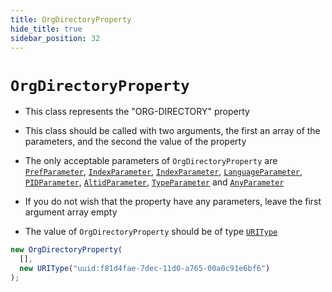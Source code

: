 ```yaml
---
title: OrgDirectoryProperty
hide_title: true
sidebar_position: 32
---
```


# `OrgDirectoryProperty`

- This class represents the "ORG-DIRECTORY" property

- This class should be called with two arguments, the first an array of the
  parameters, and the second the value of the property

- The only acceptable parameters of `OrgDirectoryProperty` are
  [`PrefParameter`](/documentation/parameters/prefparameter),
  [`IndexParameter`](/documentation/parameters/indexparameter),
  [`IndexParameter`](/documentation/parameters/indexparameter),
  [`LanguageParameter`](/documentation/parameters/languageparameter),
  [`PIDParameter`](/documentation/parameters/pidparameter),
  [`AltidParameter`](/documentation/parameters/altidparameter),
  [`TypeParameter`](/documentation/parameters/typeparameter) and
  [`AnyParameter`](/documentation/parameters/anyparameter)

- If you do not wish that the property have any parameters, leave the first
  argument array empty

- The value of `OrgDirectoryProperty` should be of type
  [`URIType`](/documentation/values/uritype)

```js
new OrgDirectoryProperty(
  [],
  new URIType("uuid:f81d4fae-7dec-11d0-a765-00a0c91e6bf6")
);
```
